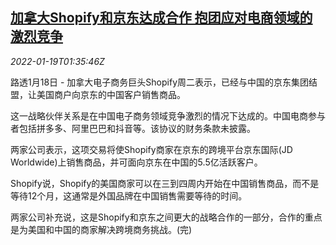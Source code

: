 <!--1642557662000-->
[加拿大Shopify和京东达成合作 抱团应对电商领域的激烈竞争](https://cn.reuters.com/article/canada-shopify-jd-cooperation-0119-idCNKBS2JT048)
------

<div><i>2022-01-19T01:35:46Z</i></div><p>路透1月18日 - 加拿大电子商务巨头Shopify周二表示，已经与中国的京东集团结盟，让美国商户向京东的中国客户销售商品。</p><p>这一战略伙伴关系是在中国电子商务领域竞争激烈的情况下达成的。中国电商参与者包括拼多多、阿里巴巴和抖音等。该协议的财务条款未披露。</p><p>两家公司表示，这项交易将使Shopify商家在京东的跨境平台京东国际(JD Worldwide)上销售商品，并可面向京东在中国的5.5亿活跃客户。</p><p>Shopify说，Shopify的美国商家可以在三到四周内开始在中国销售商品，而不是等待12个月，这通常是外国品牌在中国销售需要等待的时间。</p><p>两家公司补充说，这是Shopify和京东之间更大的战略合作的一部分，合作的重点是为美国和中国的商家解决跨境商务挑战。(完)</p>
